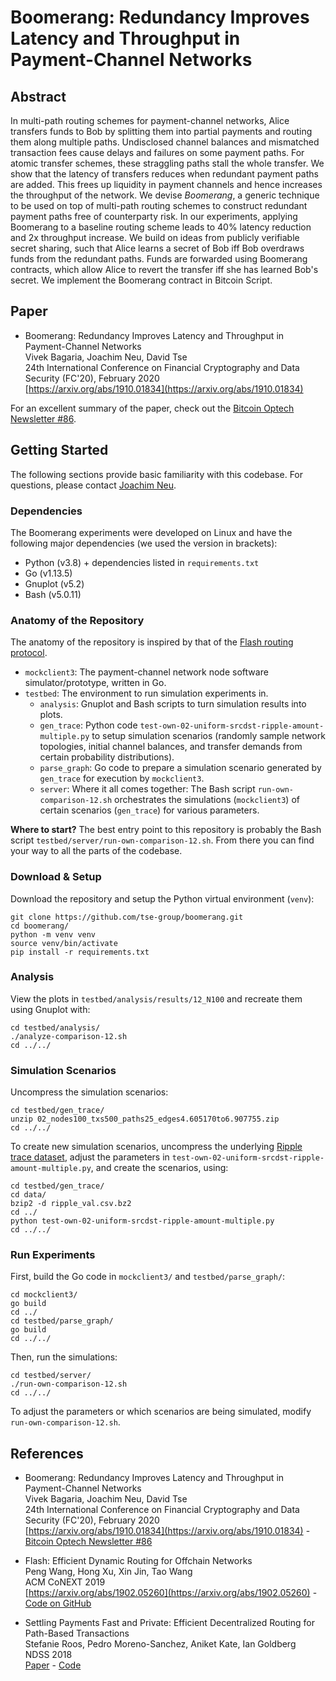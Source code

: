 # Boomerang: Redundancy Improves Latency and Throughput in Payment-Channel Networks

## Abstract

In multi-path routing schemes for payment-channel networks,
Alice transfers funds to Bob by splitting them into partial payments
and routing them along multiple paths.
Undisclosed channel balances and mismatched transaction fees
cause delays and failures on some payment paths.
For atomic transfer schemes,
these straggling paths stall the whole transfer.
We show that the latency of transfers reduces when redundant payment paths are added.
This frees up liquidity in payment channels
and hence increases the throughput of the network.
We devise *Boomerang*, a generic
technique to be used on top of multi-path routing schemes to construct
redundant payment paths free of counterparty risk.
In our experiments, applying Boomerang to a baseline routing scheme
leads to 40% latency reduction and 2x throughput increase.
We build on ideas from publicly verifiable secret sharing, such that
Alice learns a secret of Bob
iff Bob overdraws funds from the redundant paths.
Funds are forwarded using Boomerang contracts,
which allow Alice to revert the transfer
iff she has learned Bob's secret.
We implement the Boomerang contract in Bitcoin Script.



## Paper

* Boomerang: Redundancy Improves Latency and Throughput in Payment-Channel Networks<br/>
  Vivek Bagaria, Joachim Neu, David Tse<br/>
  24th International Conference on Financial Cryptography and Data Security (FC'20), February 2020<br/>
  [https://arxiv.org/abs/1910.01834](https://arxiv.org/abs/1910.01834)

For an excellent summary of the paper, check out the [Bitcoin Optech Newsletter #86](https://bitcoinops.org/en/newsletters/2020/02/26/#boomerang-redundancy-improves-latency-and-throughput-in-payment-channel-networks).



## Getting Started

The following sections provide basic familiarity with this codebase.
For questions, please contact [Joachim Neu](https://www.jneu.net/).


### Dependencies

The Boomerang experiments were developed on Linux and have
the following major dependencies (we used the version in brackets):

* Python (v3.8) + dependencies listed in `requirements.txt`
* Go (v1.13.5)
* Gnuplot (v5.2)
* Bash (v5.0.11)


### Anatomy of the Repository

The anatomy of the repository is inspired by that of the [Flash routing protocol](https://github.com/NetX-lab/Offchain-routing-traces-and-code).

* `mockclient3`:
  The payment-channel network node software simulator/prototype, written in Go.
* `testbed`:
  The environment to run simulation experiments in.
  * `analysis`:
    Gnuplot and Bash scripts to turn simulation results into plots.
  * `gen_trace`:
    Python code `test-own-02-uniform-srcdst-ripple-amount-multiple.py` to setup simulation scenarios (randomly sample network topologies, initial channel balances, and transfer demands from certain probability distributions).
  * `parse_graph`:
    Go code to prepare a simulation scenario generated by `gen_trace` for execution by `mockclient3`.
  * `server`:
    Where it all comes together: The Bash script `run-own-comparison-12.sh` orchestrates the simulations (`mockclient3`) of certain scenarios (`gen_trace`) for various parameters.

**Where to start?**
The best entry point to this repository is probably the Bash script `testbed/server/run-own-comparison-12.sh`.
From there you can find your way to all the parts of the codebase.


### Download & Setup

Download the repository and setup the Python virtual environment (`venv`):

```
git clone https://github.com/tse-group/boomerang.git
cd boomerang/
python -m venv venv
source venv/bin/activate
pip install -r requirements.txt
```


### Analysis

View the plots in `testbed/analysis/results/12_N100`
and recreate them using Gnuplot with:

```
cd testbed/analysis/
./analyze-comparison-12.sh
cd ../../
```


### Simulation Scenarios

Uncompress the simulation scenarios:

```
cd testbed/gen_trace/
unzip 02_nodes100_txs500_paths25_edges4.605170to6.907755.zip
cd ../../
```

To create new simulation scenarios,
uncompress the underlying [Ripple trace dataset](https://crysp.uwaterloo.ca/software/speedymurmurs/),
adjust the parameters in `test-own-02-uniform-srcdst-ripple-amount-multiple.py`,
and create the scenarios, using:

```
cd testbed/gen_trace/
cd data/
bzip2 -d ripple_val.csv.bz2
cd ../
python test-own-02-uniform-srcdst-ripple-amount-multiple.py
cd ../../
```


### Run Experiments

First, build the Go code in `mockclient3/` and `testbed/parse_graph/`:

```
cd mockclient3/
go build
cd ../
cd testbed/parse_graph/
go build
cd ../../
```

Then, run the simulations:

```
cd testbed/server/
./run-own-comparison-12.sh
cd ../../
```

To adjust the parameters or which scenarios are being simulated,
modify `run-own-comparison-12.sh`.



## References

* Boomerang: Redundancy Improves Latency and Throughput in Payment-Channel Networks<br/>
  Vivek Bagaria, Joachim Neu, David Tse<br/>
  24th International Conference on Financial Cryptography and Data Security (FC'20), February 2020<br/>
  [https://arxiv.org/abs/1910.01834](https://arxiv.org/abs/1910.01834) - [Bitcoin Optech Newsletter #86](https://bitcoinops.org/en/newsletters/2020/02/26/#boomerang-redundancy-improves-latency-and-throughput-in-payment-channel-networks)

* Flash: Efficient Dynamic Routing for Offchain Networks<br/>
  Peng Wang, Hong Xu, Xin Jin, Tao Wang<br/>
  ACM CoNEXT 2019<br/>
  [https://arxiv.org/abs/1902.05260](https://arxiv.org/abs/1902.05260) - [Code on GitHub](https://github.com/NetX-lab/Offchain-routing-traces-and-code)

* Settling Payments Fast and Private: Efficient Decentralized Routing for Path-Based Transactions<br/>
  Stefanie Roos, Pedro Moreno-Sanchez, Aniket Kate, Ian Goldberg<br/>
  NDSS 2018<br/>
  [Paper](https://crysp.uwaterloo.ca/software/speedymurmurs/ndss.pdf) - [Code](https://crysp.uwaterloo.ca/software/speedymurmurs/)
